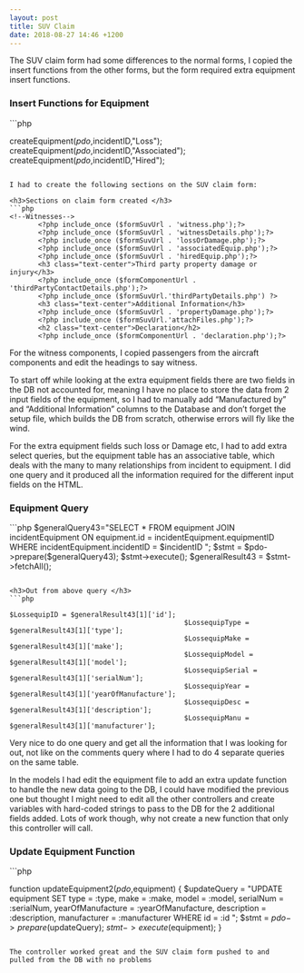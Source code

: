 ```yaml
---
layout: post
title: SUV Claim
date: 2018-08-27 14:46 +1200
---
```

The SUV claim form had some differences to the normal forms, I copied the insert functions from the other forms, but the form required extra equipment insert functions.

<h3>Insert Functions for Equipment </h3>
```php

createEquipment($pdo,$incidentID,"Loss");
                    createEquipment($pdo,$incidentID,"Associated");
                    createEquipment($pdo,$incidentID,"Hired");
 ```
 
I had to create the following sections on the SUV claim form:

<h3>Sections on claim form created </h3>
```php
 <!--Witnesses-->
        <?php include_once ($formSuvUrl . 'witness.php');?>
        <?php include_once ($formSuvUrl . 'witnessDetails.php');?>
        <?php include_once ($formSuvUrl . 'lossOrDamage.php');?>
        <?php include_once ($formSuvUrl . 'associatedEquip.php');?>
        <?php include_once ($formSuvUrl . 'hiredEquip.php');?>
        <h3 class="text-center">Third party property damage or injury</h3>
        <?php include_once ($formComponentUrl . 'thirdPartyContactDetails.php');?>
        <?php include_once ($formSuvUrl.'thirdPartyDetails.php') ?>
        <h3 class="text-center">Additional Information</h3>
        <?php include_once ($formSuvUrl . 'propertyDamage.php');?>
        <?php include_once ($formSuvUrl.'attachFiles.php');?>                         
        <h2 class="text-center">Declaration</h2>
        <?php include_once ($formComponentUrl . 'declaration.php');?>
```

For the witness components, I copied passengers from the aircraft components and edit the headings to say witness. 

To start off while looking at the extra equipment fields there are two fields in the DB not accounted for, meaning I have no place to store the data from 2 input fields of the equipment, so I had to manually add “Manufactured by” and “Additional Information” columns to the Database and don’t forget the setup file, which builds the DB from scratch, otherwise errors will fly like the wind. 

For the extra equipment fields such loss or Damage etc, I had to add extra select queries, but the equipment table has an associative table, which deals with the many to many relationships from incident to equipment. I did one query and it produced all the information required for the different input fields on the HTML. 

<h3>Equipment Query </h3>
```php
$generalQuery43="SELECT * FROM equipment JOIN incidentEquipment ON equipment.id = incidentEquipment.equipmentID WHERE incidentEquipment.incidentID = $incidentID ";
                                            $stmt = $pdo->prepare($generalQuery43);
                                            $stmt->execute();  
                                            $generalResult43 = $stmt->fetchAll();

 ```
 
<h3>Out from above query </h3>
```php

$LossequipID = $generalResult43[1]['id'];
                                            $LossequipType = $generalResult43[1]['type']; 
                                            $LossequipMake = $generalResult43[1]['make'];
                                            $LossequipModel = $generalResult43[1]['model'];
                                            $LossequipSerial = $generalResult43[1]['serialNum'];
                                            $LossequipYear = $generalResult43[1]['yearOfManufacture'];
                                            $LossequipDesc = $generalResult43[1]['description'];
                                            $LossequipManu = $generalResult43[1]['manufacturer'];
```

Very nice to do one query and get all the information that I was looking for out, not like on the comments query where I had to do 4 separate queries on the same table.

In the models I had edit the equipment file to add an extra update function to handle the new data going to the DB, I could have modified the previous one but thought I might need to edit all the other controllers and create variables with hard-coded strings to pass to the DB for the 2 additional fields added. Lots of work though, why not create a new function that only this controller will call.

<h3>Update Equipment Function </h3>
```php

function  updateEquipment2($pdo,$equipment)
 {
         $updateQuery = "UPDATE equipment SET
            type = :type,
            make = :make,
            model = :model,
            serialNum = :serialNum,
            yearOfManufacture = :yearOfManufacture,
            description = :description,
            manufacturer = :manufacturer
            WHERE  id = :id "; 
            $stmt = $pdo->prepare($updateQuery);
            $stmt->execute($equipment); 
 }

```

The controller worked great and the SUV claim form pushed to and pulled from the DB with no problems